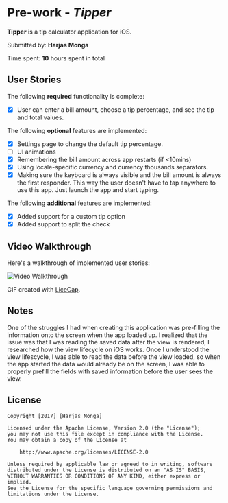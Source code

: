 # Pre-work - *Tipper*

**Tipper** is a tip calculator application for iOS.

Submitted by: **Harjas Monga**

Time spent: **10** hours spent in total

## User Stories

The following **required** functionality is complete:

* [x] User can enter a bill amount, choose a tip percentage, and see the tip and total values.

The following **optional** features are implemented:
* [x] Settings page to change the default tip percentage.
* [ ] UI animations
* [x] Remembering the bill amount across app restarts (if <10mins)
* [x] Using locale-specific currency and currency thousands separators.
* [x] Making sure the keyboard is always visible and the bill amount is always the first responder. This way the user doesn't have to tap anywhere to use this app. Just launch the app and start typing.

The following **additional** features are implemented:

- [x] Added support for a custom tip option
- [x] Added support to split the check

## Video Walkthrough 

Here's a walkthrough of implemented user stories:

<img src='video.gif' title='Video Walkthrough' width='' alt='Video Walkthrough' />

GIF created with [LiceCap](http://www.cockos.com/licecap/).

## Notes

One of the struggles I had when creating this application was pre-filling the information onto the screen when the app loaded up. I realized that the issue was that I was reading the saved data after the view is rendered, I researched how the view lifecycle on iOS works.  Once I understood the view lifescycle, I was able to read the data before the view loaded, so when the app started the data would already be on the screen, I was able to properly prefill the fields with saved information before the user sees the view.

## License

    Copyright [2017] [Harjas Monga]

    Licensed under the Apache License, Version 2.0 (the "License");
    you may not use this file except in compliance with the License.
    You may obtain a copy of the License at

        http://www.apache.org/licenses/LICENSE-2.0

    Unless required by applicable law or agreed to in writing, software
    distributed under the License is distributed on an "AS IS" BASIS,
    WITHOUT WARRANTIES OR CONDITIONS OF ANY KIND, either express or implied.
    See the License for the specific language governing permissions and
    limitations under the License.
